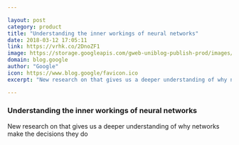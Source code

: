 ```yaml
---

layout: post
category: product
title: "Understanding the inner workings of neural networks"
date: 2018-03-12 17:05:11
link: https://vrhk.co/2DnoZF1
image: https://storage.googleapis.com/gweb-uniblog-publish-prod/images/pasted_image_0_10_PrswCqm.max-2800x2800.png
domain: blog.google
author: "Google"
icon: https://www.blog.google/favicon.ico
excerpt: "New research on that gives us a deeper understanding of why networks make the decisions they do"

---
```


### Understanding the inner workings of neural networks

New research on that gives us a deeper understanding of why networks make the decisions they do